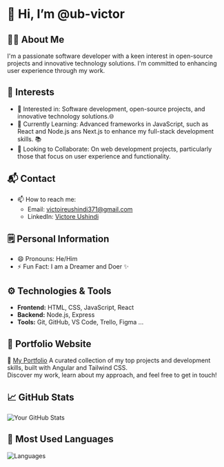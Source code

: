 # 👋 Hi, I’m @ub-victor  

## 👩‍💻 About Me  
I'm a passionate software developer with a keen interest in open-source projects and innovative technology solutions. I'm committed to enhancing user experience through my work.

## 🌟 Interests  
- 👀 Interested in: Software development, open-source projects, and innovative technology solutions.🌐  
- 🌱 Currently Learning: Advanced frameworks in JavaScript, such as React and Node.js ans Next.js to enhance my full-stack development skills. 📚 
- 💞 Looking to Collaborate: On web development projects, particularly those that focus on user experience and functionality. 

## 📬 Contact  
- 📫 How to reach me:   
  - Email: [victoireushindi371@gmail.com](mailto:victoireushindi371@gmail.com)   
  - LinkedIn: [Victore Ushindi](https://www.linkedin.com/in/victoire-ushindi-46a06a285/)  

## 🗒️ Personal Information  
- 😄 Pronouns: He/Him  
- ⚡ Fun Fact: I am a Dreamer and Doer ✨  

## ⚙️ Technologies & Tools  
- **Frontend:** HTML, CSS, JavaScript, React  
- **Backend:** Node.js, Express  
- **Tools:** Git, GitHub, VS Code, Trello, Figma ...

## 🌟 Portfolio Website
  🔗   [My Portfolio](https://my-portfolio-website-show-skills.netlify.app/)
  A curated collection of my top projects and development skills, built with Angular and Tailwind CSS.  
  Discover my work, learn about my approach, and feel free to get in touch!

## 📈 GitHub Stats  
![Your GitHub Stats](https://github-readme-stats.vercel.app/api?username=ub-victor&show_icons=true&theme=radical)  

## 🚀 Most Used Languages
![Languages](https://github-readme-stats.vercel.app/api/top-langs/?username=ub-victor&layout=compact&theme=radical)

